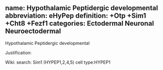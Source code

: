 name: Hypothalamic Peptidergic developmental
abbreviation: eHyPep
definition: +Otp +Sim1 +Cht8 +Fezf1
categories: Ectodermal Neuronal Neuroectodermal
---

Hypothalamic Peptidergic developmental

Justification:

Wiki:
search: Sim1 (HYPEP1,2,4,5)
cell type:HYPEP1